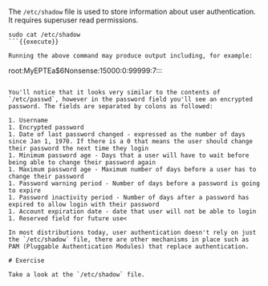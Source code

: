 The `/etc/shadow` file is used to store information about user authentication. It requires superuser read permissions. 

```
sudo cat /etc/shadow
```{{execute}}

Running the above command may produce output including, for example:

```
root:MyEPTEa$6Nonsense:15000:0:99999:7:::
```

You'll notice that it looks very similar to the contents of `/etc/passwd`, however in the password field you'll see an encrypted password. The fields are separated by colons as followed:

1. Username
1. Encrypted password
1. Date of last password changed - expressed as the number of days since Jan 1, 1970. If there is a 0 that means the user should change their password the next time they login
1. Minimum password age - Days that a user will have to wait before being able to change their password again
1. Maximum password age - Maximum number of days before a user has to change their password
1. Password warning period - Number of days before a password is going to expire
1. Password inactivity period - Number of days after a password has expired to allow login with their password
1. Account expiration date - date that user will not be able to login
1. Reserved field for future use<

In most distributions today, user authentication doesn't rely on just the `/etc/shadow` file, there are other mechanisms in place such as PAM (Pluggable Authentication Modules) that replace authentication.

# Exercise

Take a look at the `/etc/shadow` file.
